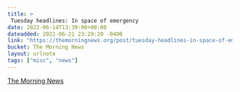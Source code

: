 ```yaml
---
title: > 
 Tuesday headlines: In space of emergency
date: 2022-06-14T13:39:00+00:00
dateadded: 2022-06-21 23:29:20 -0400
link: "https://themorningnews.org/post/tuesday-headlines-in-space-of-emergency"
bucket: The Morning News
layout: urlnote
tags: ["misc", "news"]
--- 
```


 
  
    
    
    


 <!-- end excerpt --> 
<div class='bucket'><a class='internal-link' href='/buckets/the-morning-news'>The Morning News</a></div> 
